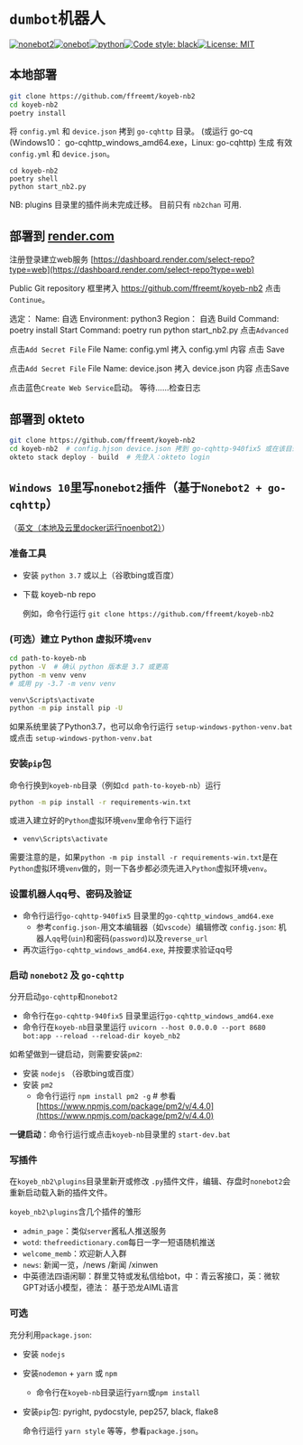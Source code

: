 # `dumbot`机器人
[![nonebot2](https://img.shields.io/static/v1?label=nonebot&message=v2.0.0b4&color=green)](https://v2.nonebot.dev/)[![onebot](https://img.shields.io/static/v1?label=driver&message=onebot&color=green)](https://v2.nonebot.dev/guide/cqhttp-guide.html)[![python](https://img.shields.io/static/v1?label=python+&message=3.7%2B&color=blue)](https://img.shields.io/static/v1?label=python+&message=3.7%2B&color=blue)[![Code style: black](https://img.shields.io/badge/code%20style-black-000000.svg)](https://github.com/psf/black)[![License: MIT](https://img.shields.io/badge/License-MIT-yellow.svg)](https://opensource.org/licenses/MIT)

## 本地部署
```bash
git clone https://github.com/ffreemt/koyeb-nb2
cd koyeb-nb2
poetry install
```
将 `config.yml` 和 `device.json` 拷到 `go-cqhttp` 目录。 (或运行 go-cq (Windows10： go-cqhttp_windows_amd64.exe，Linux: go-cqhttp) 生成 有效`config.yml` 和 `device.json`。
```
cd koyeb-nb2
poetry shell
python start_nb2.py
```

NB: plugins 目录里的插件尚未完成迁移。 目前只有 `nb2chan` 可用.

## 部署到 [render.com](https://dashboard.render.com/)
注册登录建立web服务
[https://dashboard.render.com/select-repo?type=web](https://dashboard.render.com/select-repo?type=web)

Public Git repository 框里拷入 https://github.com/ffreemt/koyeb-nb2 点击`Continue`。

选定：
Name: 自选
Environment: python3
Region： 自选
Build Command: poetry install
Start Command: poetry run python start_nb2.py
点击`Advanced`

点击`Add Secret File`
File Name: config.yml
拷入 config.yml 内容
点击 Save


点击`Add Secret File`
File Name: device.json
拷入 device.json 内容
点击Save

点击蓝色`Create Web Service`启动。 等待……检查日志

## 部署到 okteto
```bash
git clone https://github.com/ffreemt/koyeb-nb2
cd koyeb-nb2  # config.hjson device.json 拷到 go-cqhttp-940fix5 或在该目录里就地生成，config.hjson的reverse_url端口设为8680, reverse_url: ws://127.0.0.1:8680/cqhttp/ws
okteto stack deploy - build  # 先登入：okteto login
```

## `Windows 10`里写`nonebot2`插件（基于`Nonebot2 + go-cqhttp`）

（[英文（本地及云里docker运行noenbot2）](https://github.com/ffreemt/koyeb-nb2/blob/master/README.md)）

### 准备工具
*   安装 `python 3.7` 或以上（谷歌bing或百度）
*  下载 koyeb-nb repo

    例如，命令行运行 `git clone https://github.com/ffreemt/koyeb-nb2`

### (可选）建立 Python 虚拟环境`venv`
```bash
cd path-to-koyeb-nb
python -V  # 确认 python 版本是 3.7 或更高
python -m venv venv
# 或用 py -3.7 -m venv venv

venv\Scripts\activate
python -m pip install pip -U
```
如果系统里装了Python3.7，也可以命令行运行 `setup-windows-python-venv.bat` 或点击 `setup-windows-python-venv.bat`

### 安装`pip`包
命令行换到`koyeb-nb`目录（例如`cd path-to-koyeb-nb`）运行
```bash
python -m pip install -r requirements-win.txt
```

或进入建立好的`Python`虚拟环境`venv`里命令行下运行

*   `venv\Scripts\activate`

需要注意的是，如果`python -m pip install -r requirements-win.txt`是在`Python`虚拟环境`venv`做的，则一下各步都必须先进入`Python`虚拟环境`venv`。

###   设置机器人qq号、密码及验证
* 命令行运行`go-cqhttp-940fix5` 目录里的`go-cqhttp_windows_amd64.exe`
    * 参考`config.json-`用文本编辑器（如`vscode`）编辑修改 `config.json`: 机器人`qq`号(`uin`)和密码(`password`)以及``reverse_url``
* 再次运行`go-cqhttp_windows_amd64.exe`, 并按要求验证qq号

### 启动 `nonebot2` 及 `go-cqhttp`
分开启动`go-cqhttp`和`nonebot2`
*   命令行在`go-cqhttp-940fix5` 目录里运行`go-cqhttp_windows_amd64.exe`
*   命令行在`koyeb-nb`目录里运行 `uvicorn --host 0.0.0.0 --port 8680 bot:app --reload --reload-dir koyeb_nb2`

如希望做到一键启动，则需要安装`pm2`:
*   安装 `nodejs` （谷歌bing或百度）
*   安装 `pm2`
    *  命令行运行 `npm install pm2 -g`  # 参看[https://www.npmjs.com/package/pm2/v/4.4.0](https://www.npmjs.com/package/pm2/v/4.4.0)

**一键启动**：命令行运行或点击`koyeb-nb`目录里的
    `start-dev.bat`

### 写插件
在`koyeb_nb2\plugins`目录里新开或修改 `.py`插件文件，编辑、存盘时`nonebot2`会重新启动载入新的插件文件。

`koyeb_nb2\plugins`含几个插件的雏形
*   `admin_page`：类似`server`酱私人推送服务
*   `wotd`: `thefreedictionary.com`每日一字一短语随机推送
*   `welcome_memb`：欢迎新人入群
*   `news`: 新闻一览，/news /新闻 /xinwen
*   中英德法四语闲聊：群里艾特或发私信给bot，中：青云客接口，英：微软GPT对话小模型，德法： 基于恐龙AIML语言

### 可选

充分利用`package.json`:

*  安装 `nodejs`
*  安装`nodemon` + `yarn` 或 `npm`
    *   命令行在`koyeb-nb`目录运行`yarn`或`npm install`
*  安装`pip`包: pyright, pydocstyle, pep257, black, flake8

    命令行运行 `yarn style` 等等，参看`package.json`。
